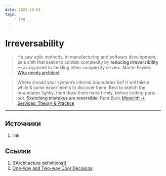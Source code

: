 ```yaml
---
date: 2022-12-01
tags:
    - tag
---
```

# Irreversability

> He saw agile methods, in manufacturing and software development, as a shift that seeks to contain complexity by **reducing irreversibility** — as opposed to tackling other complexity drivers. Martin Fawler. [Who needs architect](https://martinfowler.com/ieeeSoftware/whoNeedsArchitect.pdf)

> Where should your system’s internal boundaries be? It will take a while & some experiments to discover them. Best to sketch the boundaries lightly, then draw them more firmly, before cutting parts out. **Sketching mistakes are reversible**. Kent Beck [Monolith -> Services: Theory & Practice](https://medium.com/@kentbeck_7670/monolith-services-theory-practice-617e4546a879)

---

## Источники

1. link

## Ссылки

1. [[Architecture definitions]]
1. [One-way and Two-way Door Decisions](https://shit.management/one-way-and-two-way-door-decisions/)
